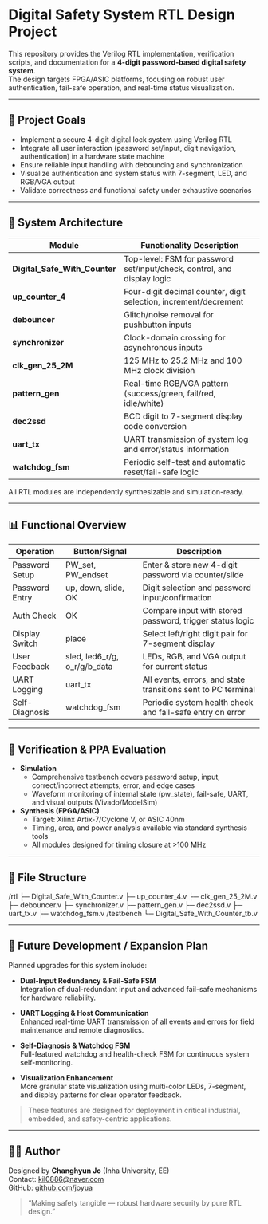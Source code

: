 # Digital Safety System RTL Design Project

This repository provides the Verilog RTL implementation, verification scripts, and documentation for a **4-digit password-based digital safety system**.  
The design targets FPGA/ASIC platforms, focusing on robust user authentication, fail-safe operation, and real-time status visualization.

---

## 🧠 Project Goals

- Implement a secure 4-digit digital lock system using Verilog RTL
- Integrate all user interaction (password set/input, digit navigation, authentication) in a hardware state machine
- Ensure reliable input handling with debouncing and synchronization
- Visualize authentication and system status with 7-segment, LED, and RGB/VGA output
- Validate correctness and functional safety under exhaustive scenarios

---


## 🧩 System Architecture

| Module                    | Functionality Description                                                        |
|---------------------------|---------------------------------------------------------------------------------|
| **Digital_Safe_With_Counter** | Top-level: FSM for password set/input/check, control, and display logic       |
| **up_counter_4**          | Four-digit decimal counter, digit selection, increment/decrement                |
| **debouncer**             | Glitch/noise removal for pushbutton inputs                                      |
| **synchronizer**          | Clock-domain crossing for asynchronous inputs                                   |
| **clk_gen_25_2M**         | 125 MHz to 25.2 MHz and 100 MHz clock division                                  |
| **pattern_gen**           | Real-time RGB/VGA pattern (success/green, fail/red, idle/white)                 |
| **dec2ssd**               | BCD digit to 7-segment display code conversion                                  |
| **uart_tx**               | UART transmission of system log and error/status information                    |
| **watchdog_fsm**          | Periodic self-test and automatic reset/fail-safe logic                          |

All RTL modules are independently synthesizable and simulation-ready.

---

## 📊 Functional Overview

| Operation         | Button/Signal      | Description                                                  |
|-------------------|-------------------|--------------------------------------------------------------|
| Password Setup    | PW_set, PW_endset | Enter & store new 4-digit password via counter/slide         |
| Password Entry    | up, down, slide, OK| Digit selection and password input/confirmation              |
| Auth Check        | OK                | Compare input with stored password, trigger status logic     |
| Display Switch    | place             | Select left/right digit pair for 7-segment display           |
| User Feedback     | sled, led6_r/g, o_r/g/b_data | LEDs, RGB, and VGA output for current status        |
| UART Logging      | uart_tx           | All events, errors, and state transitions sent to PC terminal|
| Self-Diagnosis    | watchdog_fsm      | Periodic system health check and fail-safe entry on error    |

---

## 🔬 Verification & PPA Evaluation

- **Simulation**  
  - Comprehensive testbench covers password setup, input, correct/incorrect attempts, error, and edge cases
  - Waveform monitoring of internal state (pw_state), fail-safe, UART, and visual outputs (Vivado/ModelSim)
- **Synthesis (FPGA/ASIC)**  
  - Target: Xilinx Artix-7/Cyclone V, or ASIC 40nm
  - Timing, area, and power analysis available via standard synthesis tools
  - All modules designed for timing closure at >100 MHz

---

## 📁 File Structure
/rtl
├─ Digital_Safe_With_Counter.v
├─ up_counter_4.v
├─ clk_gen_25_2M.v
├─ debouncer.v
├─ synchronizer.v
├─ pattern_gen.v
├─ dec2ssd.v
├─ uart_tx.v
├─ watchdog_fsm.v
/testbench
└─ Digital_Safe_With_Counter_tb.v


---


## 🚀 Future Development / Expansion Plan

Planned upgrades for this system include:

- **Dual-Input Redundancy & Fail-Safe FSM**  
  Integration of dual-redundant input and advanced fail-safe mechanisms for hardware reliability.

- **UART Logging & Host Communication**  
  Enhanced real-time UART transmission of all events and errors for field maintenance and remote diagnostics.

- **Self-Diagnosis & Watchdog FSM**  
  Full-featured watchdog and health-check FSM for continuous system self-monitoring.

- **Visualization Enhancement**  
  More granular state visualization using multi-color LEDs, 7-segment, and display patterns for clear operator feedback.

> These features are designed for deployment in critical industrial, embedded, and safety-centric applications.

---

## 🧑‍💻 Author

Designed by **Changhyun Jo** (Inha University, EE)  
Contact: kil0886@naver.com  
GitHub: [github.com/joyua](https://github.com/joyua)

> “Making safety tangible — robust hardware security by pure RTL design.”


